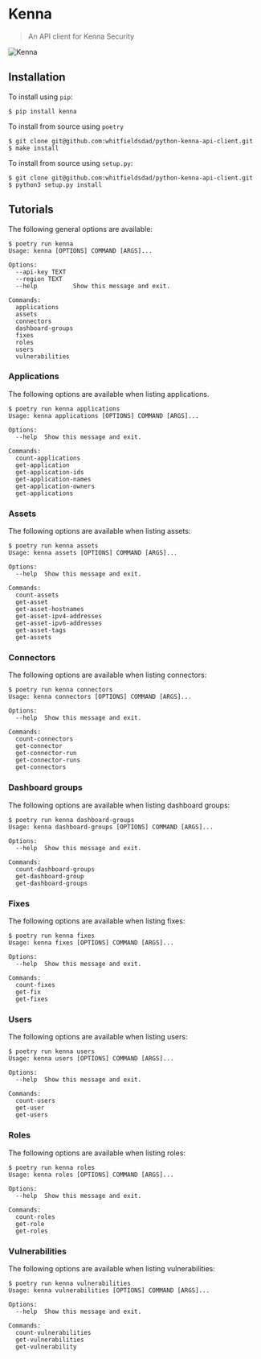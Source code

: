 # Kenna

> An API client for Kenna Security

![Kenna](https://raw.githubusercontent.com/whitfieldsdad/images/main/kenna-hero.png)

## Installation

To install using `pip`:

```shell
$ pip install kenna
```

To install from source using `poetry`

```shell
$ git clone git@github.com:whitfieldsdad/python-kenna-api-client.git
$ make install
```

To install from source using `setup.py`:

```shell
$ git clone git@github.com:whitfieldsdad/python-kenna-api-client.git
$ python3 setup.py install
```

## Tutorials

The following general options are available:

```shell
$ poetry run kenna
Usage: kenna [OPTIONS] COMMAND [ARGS]...

Options:
  --api-key TEXT
  --region TEXT
  --help          Show this message and exit.

Commands:
  applications
  assets
  connectors
  dashboard-groups
  fixes
  roles
  users
  vulnerabilities
```

### Applications

The following options are available when listing applications.

```shell
$ poetry run kenna applications
Usage: kenna applications [OPTIONS] COMMAND [ARGS]...

Options:
  --help  Show this message and exit.

Commands:
  count-applications
  get-application
  get-application-ids
  get-application-names
  get-application-owners
  get-applications
```

### Assets

The following options are available when listing assets: 

```shell
$ poetry run kenna assets
Usage: kenna assets [OPTIONS] COMMAND [ARGS]...

Options:
  --help  Show this message and exit.

Commands:
  count-assets
  get-asset
  get-asset-hostnames
  get-asset-ipv4-addresses
  get-asset-ipv6-addresses
  get-asset-tags
  get-assets
```

### Connectors

The following options are available when listing connectors:

```shell
$ poetry run kenna connectors
Usage: kenna connectors [OPTIONS] COMMAND [ARGS]...

Options:
  --help  Show this message and exit.

Commands:
  count-connectors
  get-connector
  get-connector-run
  get-connector-runs
  get-connectors
```

### Dashboard groups

The following options are available when listing dashboard groups:

```shell
$ poetry run kenna dashboard-groups
Usage: kenna dashboard-groups [OPTIONS] COMMAND [ARGS]...

Options:
  --help  Show this message and exit.

Commands:
  count-dashboard-groups
  get-dashboard-group
  get-dashboard-groups
```

### Fixes

The following options are available when listing fixes:

```shell
$ poetry run kenna fixes
Usage: kenna fixes [OPTIONS] COMMAND [ARGS]...

Options:
  --help  Show this message and exit.

Commands:
  count-fixes
  get-fix
  get-fixes
```

### Users

The following options are available when listing users:

```shell
$ poetry run kenna users
Usage: kenna users [OPTIONS] COMMAND [ARGS]...

Options:
  --help  Show this message and exit.

Commands:
  count-users
  get-user
  get-users
```

### Roles

The following options are available when listing roles:

```shell
$ poetry run kenna roles
Usage: kenna roles [OPTIONS] COMMAND [ARGS]...

Options:
  --help  Show this message and exit.

Commands:
  count-roles
  get-role
  get-roles
```

### Vulnerabilities

The following options are available when listing vulnerabilities:

```shell
$ poetry run kenna vulnerabilities
Usage: kenna vulnerabilities [OPTIONS] COMMAND [ARGS]...

Options:
  --help  Show this message and exit.

Commands:
  count-vulnerabilities
  get-vulnerabilities
  get-vulnerability
```
